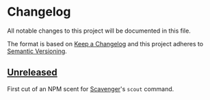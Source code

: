 # Changelog

All notable changes to this project will be documented in this file.

The format is based on [Keep a Changelog](http://keepachangelog.com/) and this project adheres to [Semantic Versioning](http://semver.org/).

## [Unreleased][]

First cut of an NPM scent for [Scavenger](https://github.com/temando/scavenger-cli)'s `scout` command.

[Unreleased]: https://github.com/temando/scavenger-scent-npm/tree/HEAD
